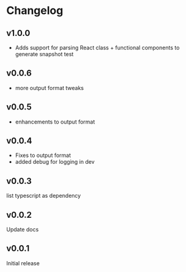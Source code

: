 # Changelog

## v1.0.0

- Adds support for parsing React class + functional components to generate snapshot test

## v0.0.6

- more output format tweaks

## v0.0.5

- enhancements to output format

## v0.0.4

- Fixes to output format
- added debug for logging in dev

## v0.0.3

list typescript as dependency

## v0.0.2

Update docs

## v0.0.1

Initial release